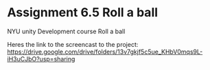 # Assignment 6.5 Roll a ball
 NYU unity Development course Roll a ball


Heres the link to the screencast to the project:
https://drive.google.com/drive/folders/13v7gkjf5c5ue_KHbV0mqs9L-iH3uCJbO?usp=sharing

